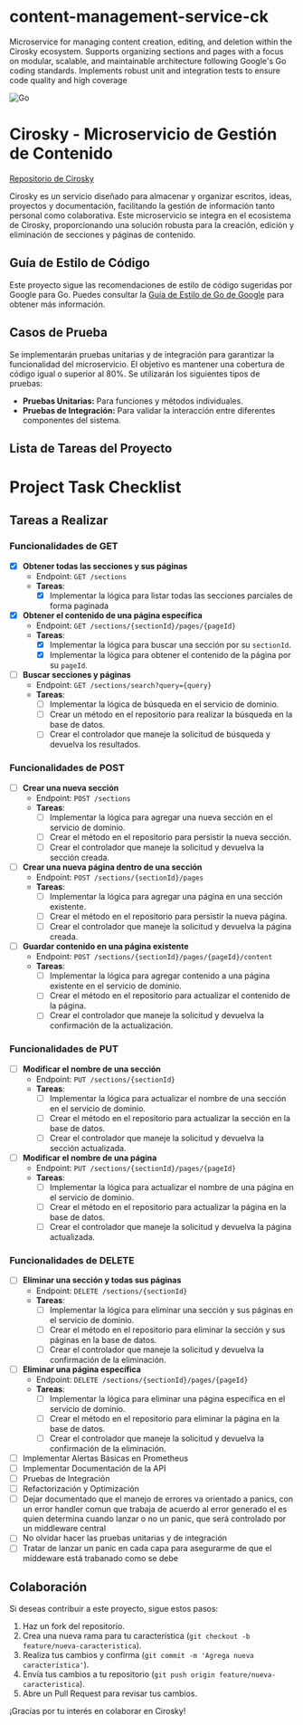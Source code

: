 # content-management-service-ck
Microservice for managing content creation, editing, and deletion within the Cirosky ecosystem. Supports organizing sections and pages with a focus on modular, scalable, and maintainable architecture following Google's Go coding standards. Implements robust unit and integration tests to ensure code quality and high coverage

![Go](https://img.shields.io/badge/Go-1.23-blue?logo=go)


# Cirosky - Microservicio de Gestión de Contenido

[Repositorio de Cirosky](https://github.com/mrthoabby/cirosky)

Cirosky es un servicio diseñado para almacenar y organizar escritos, ideas, proyectos y documentación, facilitando la gestión de información tanto personal como colaborativa. Este microservicio se integra en el ecosistema de Cirosky, proporcionando una solución robusta para la creación, edición y eliminación de secciones y páginas de contenido.

## Guía de Estilo de Código

Este proyecto sigue las recomendaciones de estilo de código sugeridas por Google para Go. Puedes consultar la [Guía de Estilo de Go de Google](https://google.github.io/styleguide/go/decisions#naming) para obtener más información.

## Casos de Prueba

Se implementarán pruebas unitarias y de integración para garantizar la funcionalidad del microservicio. El objetivo es mantener una cobertura de código igual o superior al 80%. Se utilizarán los siguientes tipos de pruebas:

- **Pruebas Unitarias:** Para funciones y métodos individuales.
- **Pruebas de Integración:** Para validar la interacción entre diferentes componentes del sistema.

## Lista de Tareas del Proyecto

# Project Task Checklist

## Tareas a Realizar

### Funcionalidades de **GET**

- [x] **Obtener todas las secciones y sus páginas**
  - Endpoint: `GET /sections`
  - **Tareas**:
    - [x] Implementar la lógica para listar todas las secciones parciales de forma paginada

- [x] **Obtener el contenido de una página específica**
  - Endpoint: `GET /sections/{sectionId}/pages/{pageId}`
  - **Tareas**:
    - [x] Implementar la lógica para buscar una sección por su `sectionId`.
    - [x] Implementar la lógica para obtener el contenido de la página por su `pageId`.

- [ ] **Buscar secciones y páginas**
  - Endpoint: `GET /sections/search?query={query}`
  - **Tareas**:
    - [ ] Implementar la lógica de búsqueda en el servicio de dominio.
    - [ ] Crear un método en el repositorio para realizar la búsqueda en la base de datos.
    - [ ] Crear el controlador que maneje la solicitud de búsqueda y devuelva los resultados.

### Funcionalidades de **POST**

- [ ] **Crear una nueva sección**
  - Endpoint: `POST /sections`
  - **Tareas**:
    - [ ] Implementar la lógica para agregar una nueva sección en el servicio de dominio.
    - [ ] Crear el método en el repositorio para persistir la nueva sección.
    - [ ] Crear el controlador que maneje la solicitud y devuelva la sección creada.

- [ ] **Crear una nueva página dentro de una sección**
  - Endpoint: `POST /sections/{sectionId}/pages`
  - **Tareas**:
    - [ ] Implementar la lógica para agregar una página en una sección existente.
    - [ ] Crear el método en el repositorio para persistir la nueva página.
    - [ ] Crear el controlador que maneje la solicitud y devuelva la página creada.

- [ ] **Guardar contenido en una página existente**
  - Endpoint: `POST /sections/{sectionId}/pages/{pageId}/content`
  - **Tareas**:
    - [ ] Implementar la lógica para agregar contenido a una página existente en el servicio de dominio.
    - [ ] Crear el método en el repositorio para actualizar el contenido de la página.
    - [ ] Crear el controlador que maneje la solicitud y devuelva la confirmación de la actualización.

### Funcionalidades de **PUT**

- [ ] **Modificar el nombre de una sección**
  - Endpoint: `PUT /sections/{sectionId}`
  - **Tareas**:
    - [ ] Implementar la lógica para actualizar el nombre de una sección en el servicio de dominio.
    - [ ] Crear el método en el repositorio para actualizar la sección en la base de datos.
    - [ ] Crear el controlador que maneje la solicitud y devuelva la sección actualizada.

- [ ] **Modificar el nombre de una página**
  - Endpoint: `PUT /sections/{sectionId}/pages/{pageId}`
  - **Tareas**:
    - [ ] Implementar la lógica para actualizar el nombre de una página en el servicio de dominio.
    - [ ] Crear el método en el repositorio para actualizar la página en la base de datos.
    - [ ] Crear el controlador que maneje la solicitud y devuelva la página actualizada.

### Funcionalidades de **DELETE**

- [ ] **Eliminar una sección y todas sus páginas**
  - Endpoint: `DELETE /sections/{sectionId}`
  - **Tareas**:
    - [ ] Implementar la lógica para eliminar una sección y sus páginas en el servicio de dominio.
    - [ ] Crear el método en el repositorio para eliminar la sección y sus páginas en la base de datos.
    - [ ] Crear el controlador que maneje la solicitud y devuelva la confirmación de la eliminación.

- [ ] **Eliminar una página específica**
  - Endpoint: `DELETE /sections/{sectionId}/pages/{pageId}`
  - **Tareas**:
    - [ ] Implementar la lógica para eliminar una página específica en el servicio de dominio.
    - [ ] Crear el método en el repositorio para eliminar la página en la base de datos.
    - [ ] Crear el controlador que maneje la solicitud y devuelva la confirmación de la eliminación.

- [ ] Implementar Alertas Básicas en Prometheus
- [ ] Implementar Documentación de la API
- [ ] Pruebas de Integración
- [ ] Refactorización y Optimización
- [ ] Dejar documentado que el manejo de errores va orientado a panics, con un error handler comun que trabaja de acuerdo al error generado el es quien determina cuando lanzar o no un panic, que será controlado por un middleware central
- [ ] No olvidar hacer las pruebas unitarias y de integración
- [ ] Tratar de lanzar un panic en cada capa para asegurarme de que el middeware está trabanado como se debe
## Colaboración

Si deseas contribuir a este proyecto, sigue estos pasos:

1. Haz un fork del repositorio.
2. Crea una nueva rama para tu característica (`git checkout -b feature/nueva-caracteristica`).
3. Realiza tus cambios y confirma (`git commit -m 'Agrega nueva característica'`).
4. Envía tus cambios a tu repositorio (`git push origin feature/nueva-caracteristica`).
5. Abre un Pull Request para revisar tus cambios.

¡Gracias por tu interés en colaborar en Cirosky!

